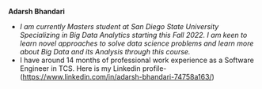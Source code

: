 **Adarsh Bhandari** 
- *I am currently Masters student at San Diego State University Specializing in Big Data Analytics starting this Fall 2022. I am keen to learn novel approaches to solve data science problems and learn more about Big Data and its Analysis through this course.*
- I have around 14 months of professional work experience as a Software Engineer in TCS. Here is my Linkedin profile- (https://www.linkedin.com/in/adarsh-bhandari-74758a163/)
